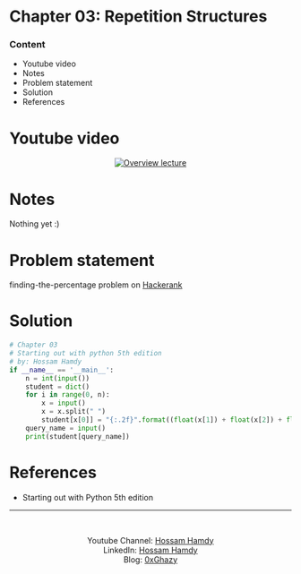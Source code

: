 # Chapter 03: Repetition Structures

### Content
- Youtube video
- Notes
- Problem statement
- Solution
- References

# Youtube video
<div align="center">

[![Overview lecture](https://img.youtube.com/vi/wkfMoBoZvpk/0.jpg)](https://www.youtube.com/watch?v=wkfMoBoZvpk)

</div>


# Notes
Nothing yet :)

# Problem statement

finding-the-percentage problem on [Hackerank](https://www.hackerrank.com/challenges/finding-the-percentage/problem?isFullScreen=true)

# Solution

```python
# Chapter 03
# Starting out with python 5th edition
# by: Hossam Hamdy
if __name__ == '__main__':
    n = int(input())
    student = dict()
    for i in range(0, n):
        x = input()
        x = x.split(" ")
        student[x[0]] = "{:.2f}".format((float(x[1]) + float(x[2]) + float(x[3])) / 3)
    query_name = input()
    print(student[query_name])
```
# References
- Starting out with Python 5th edition
---

<br>
<div align="center">

Youtube Channel: [Hossam Hamdy](https://www.youtube.com/channel/UCePX533CZyOpMyGGZqxJtAg) <br>
LinkedIn: [Hossam Hamdy](https://www.linkedin.com/in/h0ssamhamdy/)<br>
Blog: [0xGhazy](https://0xghazy.wordpress.com)
</div>